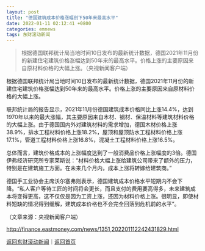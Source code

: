 ```yaml
---
layout: post
title: "德国建筑成本价格涨幅创下50年来最高水平"
date: 2022-01-11 02:12:41 +0800
categories: emnews
tags: 东财滚动新闻
---
```

> 根据德国联邦统计局当地时间10日发布的最新统计数据，德国2021年11月份的新建住宅建筑价格涨幅达到50年来的最高水平。价格上涨的主要原因来自原材料价格的大幅上涨。（央视新闻客户端）

<p>根据德国联邦统计局当地时间10日发布的最新统计数据，德国2021年11月份的新建住宅建筑价格涨幅达到50年来的最高水平。价格上涨的主要原因来自原材料价格的大幅上涨。</p>
 <p>联邦统计局的报告显示，2021年11月份德国建筑成本价格同比上涨14.4%，达到1970年以来的最大涨幅，其主要原因来自木材、钢材、保温材料等建筑材料价格的大幅上涨。由于德国国内外对建筑材料的需求增加，德国木材价格上涨38.9%，排水工程材料价格上涨18.2%，屋顶和屋顶防水工程材料价格上涨17.1%，管道工程材料价格上涨16.8%，混凝土工程材料价格上涨16.5%。</p>
 <p>总体而言，建筑价格成本的上涨幅度达到了一般消费品价格上涨幅度的3倍。德国伊弗经济研究所专家莱斯说：“材料价格大幅上涨给建筑公司带来了额外的压力，特别是在建筑施工方面。在未来几个月内，成本上涨将转嫁给建筑商。”</p>
 <p>德国手工业协会主席沃尔塞弗则表示，德国建筑成本价格水平短期内不会下降。“私人客户等待工匠的时间将会更长，而且支付的费用要高得多，未来建筑成本将变得更高，这不仅仅是因为工资上涨，还因为材料价格上涨。很明显，即使材料短缺的情况得到缓解，建筑成本价格也不会完全回落到危机前的水平”。</p><p class="em_media">（文章来源：央视新闻客户端）</p>

<http://finance.eastmoney.com/news/1351,202201112242431829.html>

[返回东财滚动新闻](//finews.withounder.com/emnews/)｜[返回首页](//finews.withounder.com/)